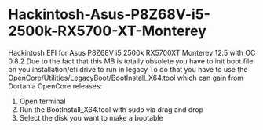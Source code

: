 # Hackintosh-Asus-P8Z68V-i5-2500k-RX5700-XT-Monterey
Hackintosh EFI for Asus P8Z68V i5 2500k RX5700XT Monterey 12.5 with OC 0.8.2
Due to the fact that this MB is totally obsolete you have to init boot file on you installation/efi drive to run in legacy
To do that you have to use the OpenCore/Utilities/LegacyBoot/BootInstall_X64.tool which can gain from Dortania OpenCore releases:
1. Open terminal
2. Run the BootInstall_X64.tool with sudo via drag and drop
3. Select the disk you want to make a bootable
